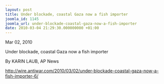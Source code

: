 ```yaml
---
layout: post
title: Under blockade, coastal Gaza now a fish importer
joomla_id: 1145
joomla_url: under-blockade-coastal-gaza-now-a-fish-importer
date: 2010-03-04 21:29:30.000000000 +01:00
---
```

<p>Mar 02, 2010</p>
<p>Under blockade, coastal Gaza now a fish importer</p>
<p>By KARIN LAUB, AP News</p>
<p><a href="http://wire.antiwar.com/2010/03/02/under-blockade-coastal-gaza-now-a-fish-importer-6/">http://wire.antiwar.com/2010/03/02/under-blockade-coastal-gaza-now-a-fish-importer-6/</a></p>
<p> </p>
